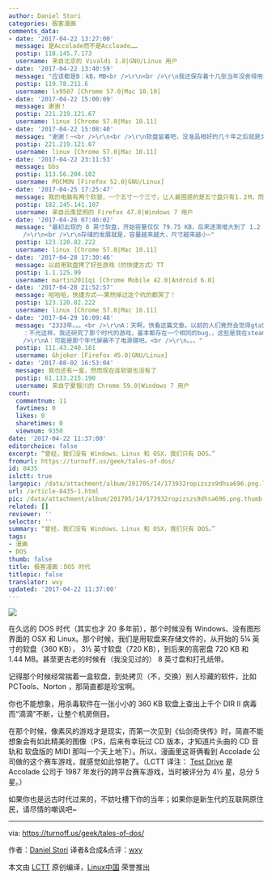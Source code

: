 ```yaml
---
author: Daniel Stori
categories: 极客漫画
comments_data:
- date: '2017-04-22 13:27:00'
  message: 是Accolade而不是Accloade……
  postip: 118.145.7.173
  username: 来自北京的 Vivaldi 1.8|GNU/Linux 用户
- date: '2017-04-22 13:40:59'
  message: "应该都是B：kB，MB<br />\r\n<br />\r\n我还保存着十几张当年没舍得用的软盘，准备慢慢用上若干年的，结果一夜之间全没用了。。"
  postip: 119.78.211.6
  username: lx9507 [Chrome 57.0|Mac 10.10]
- date: '2017-04-22 15:00:09'
  message: 谢谢！
  postip: 221.219.121.67
  username: linux [Chrome 57.0|Mac 10.11]
- date: '2017-04-22 15:08:40'
  message: "谢谢！~<br />\r\n<br />\r\n软盘留着吧，没准品相好的几十年之后就是文物啦~"
  postip: 221.219.121.67
  username: linux [Chrome 57.0|Mac 10.11]
- date: '2017-04-22 23:11:53'
  message: bbs
  postip: 113.56.204.102
  username: POCMON [Firefox 52.0|GNU/Linux]
- date: '2017-04-25 17:25:47'
  message: 我的电脑有两个软驱，一个五寸一个三寸，让人最困惑的是五寸盘只有1.２M，而三寸盘却高达1.44Ｍ。
  postip: 182.245.141.107
  username: 来自云南昆明的 Firefox 47.0|Windows 7 用户
- date: '2017-04-26 07:46:02'
  message: "最初出现的 8 英寸软盘，开始容量仅仅 79.75 KB，后来逐渐增大到了 1.2 MB。https://en.wikipedia.org/wiki/Floppy_disk<br
    />\r\n<br />\r\n存储的发展就是，容量越来越大，尺寸越来越小~"
  postip: 123.120.82.222
  username: linux [Chrome 57.0|Mac 10.11]
- date: '2017-04-28 17:30:46'
  message: 以前用软盘拷了好些游戏（的快捷方式）TT
  postip: 1.1.125.99
  username: martin2011qi [Chrome Mobile 42.0|Android 6.0]
- date: '2017-04-28 21:52:57'
  message: 哈哈哈，快捷方式——果然掉过这个坑的都哭了！
  postip: 123.120.82.222
  username: linux [Chrome 57.0|Mac 10.11]
- date: '2017-04-29 16:09:48'
  message: "2333年。。。<br />\r\nA：天啊，快看这篇文章。以前的人们竟然会觉得gta5真实，那画质我幼儿园的时候都能手绘出来。<br />\r\nB
    ：不光这样，我还研究了那个时代的游戏，基本都存在一个相同的bug，，这些是我在steam博物馆拷下来的游戏，有时它们会让我按任意键继续，结果电脑就关机了。<br
    />\r\nA：可能是那个年代屏蔽不了电源键吧。<br />\r\n。。。"
  postip: 111.43.240.181
  username: Ghjoker [Firefox 45.0|GNU/Linux]
- date: '2017-08-02 16:53:04'
  message: 我也还有一盒，然而现在连软驱也没有了
  postip: 61.133.215.190
  username: 来自宁夏银川的 Chrome 59.0|Windows 7 用户
count:
  commentnum: 11
  favtimes: 0
  likes: 0
  sharetimes: 0
  viewnum: 9350
date: '2017-04-22 11:37:00'
editorchoice: false
excerpt: “曾经，我们没有 Windows、Linux 和 OSX，我们只有 DOS。”
fromurl: https://turnoff.us/geek/tales-of-dos/
id: 8435
islctt: true
largepic: /data/attachment/album/201705/14/173932ropizszs9dhsa696.png.large.jpg
url: /article-8435-1.html
pic: /data/attachment/album/201705/14/173932ropizszs9dhsa696.png.thumb.jpg
related: []
reviewer: ''
selector: ''
summary: “曾经，我们没有 Windows、Linux 和 OSX，我们只有 DOS。”
tags:
- 漫画
- DOS
thumb: false
title: 极客漫画：DOS 时代
titlepic: false
translator: wxy
updated: '2017-04-22 11:37:00'
---
```


![](/data/attachment/album/201705/14/173932ropizszs9dhsa696.png)


在久远的 DOS 时代（其实也才 20 多年前），那个时候没有 Windows、没有图形界面的 OSX 和 Linux。那个时候，我们是用软盘来存储文件的，从开始的 5¼ 英寸的软盘（360 KB）， 3½ 英寸软盘（720 KB），到后来的高密盘 720 KB 和 1.44 MB。甚至更古老的时候有（我没见过的） 8 英寸盘和打孔纸带。


记得那个时候经常揣着一盒软盘，到处拷贝（不，交换）别人珍藏的软件，比如 PCTools、Norton ，那简直都是珍宝啊。


你也不能想象，用杀毒软件在一张小小的 360 KB 软盘上查出上千个 DIR II 病毒而“滴滴”不断，让整个机房侧目。


在那个时候，像素风的游戏才是现实，而第一次见到《仙剑奇侠传》时，简直不能想象会有如此精美的图像（PS，后来有幸玩过 CD 版本，才知道片头曲的 CD 音轨和 软盘版的 MIDI 那叫一个天上地下）。所以，漫画里这哥俩看到 Accolade 公司做的这个赛车游戏，就感觉如此惊艳了。（LCTT 译注： [Test Drive](https://en.wikipedia.org/wiki/Test_Drive_(video_game)) 是 Accolade 公司于 1987 年发行的跨平台赛车游戏，当时被评分为 4½ 星，总分 5 星。）


如果你也是远古时代过来的，不妨吐槽下你的当年；如果你是新生代的互联网原住民，请尽情的嘲讽吧~




---


via: <https://turnoff.us/geek/tales-of-dos/>


作者：[Daniel Stori](http://turnoff.us/about/) 译者&合成&点评：[wxy](https://github.com/wxy)


本文由 [LCTT](https://github.com/LCTT/TranslateProject) 原创编译，[Linux中国](https://linux.cn/) 荣誉推出